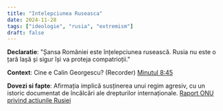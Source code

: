 ```yaml
---
title: "Intelepciunea Ruseasca"
date: 2024-11-28
tags: ["ideologie", "rusia", "extremism"]
draft: false
---
```


**Declaratie**: 
"<span class="emphasis">Șansa României este înțelepciunea rusească.</span> Rusia nu este o țară lașă și sigur își va proteja compatrioții."

**Context**: Cine e Calin Georgescu? (Recorder) [Minutul 8:45](https://www.youtube.com/watch?t=524&v=RcBjGlbg3xk
)

**Dovezi si fapte**: Afirmația implică susținerea unui regim agresiv, cu un istoric documentat de încălcări ale drepturilor internaționale.
[Raport ONU privind actiunile Rusiei](https://news.un.org/en/story/2024/07/1151741)

